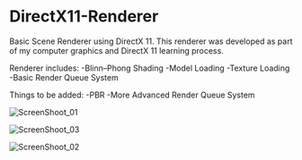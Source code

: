 # DirectX11-Renderer
Basic Scene Renderer using DirectX 11.
This renderer was developed as part of my computer graphics and DirectX 11 learning process.

Renderer includes:
-Blinn–Phong Shading
-Model Loading
-Texture Loading
-Basic Render Queue System

Things to be added:
-PBR
-More Advanced Render Queue System

![ScreenShoot_01](https://github.com/Alperensahinn/DirectX11-Renderer/assets/91412232/5da0efe5-3218-4e99-b0b8-f329b54faee5)

![ScreenShoot_03](https://github.com/Alperensahinn/DirectX11-Renderer/assets/91412232/263e07c7-4628-437c-80d6-784b918ec036)

![ScreenShoot_02](https://github.com/Alperensahinn/DirectX11-Renderer/assets/91412232/34f73607-167d-4ab6-a9e7-8250d93ccbb8)

